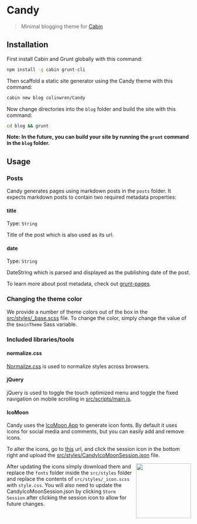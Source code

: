 # Candy
> Minimal blogging theme for [Cabin](http://cabinjs.com)

## Installation

First install Cabin and Grunt globally with this command:

```bash
npm install -g cabin grunt-cli
```

Then scaffold a static site generator using the Candy theme with this command:

```bash
cabin new blog colinwren/Candy
```

Now change directories into the `blog` folder and build the site with this command: 

```bash
cd blog && grunt
```
**Note: In the future, you can build your site by running the `grunt` command in the `blog` folder.**

## Usage

### Posts

Candy generates pages using markdown posts in the `posts` folder. It expects markdown posts to contain two required metadata properties:

#### title
Type: `String`

Title of the post which is also used as its url.

#### date
Type: `String`

DateString which is parsed and displayed as the publishing date of the post.

To learn more about post metadata, check out [grunt-pages](https://github.com/CabinJS/grunt-pages#authoring-posts).

### Changing the theme color

We provide a number of theme colors out of the box in the [src/styles/_base.scss](https://github.com/colinwren/Candy/blob/master/src/styles/_base.scss#L1-L6) file. To change the color, simply change the value of the `$mainTheme` Sass variable.

### Included libraries/tools

#### normalize.css

[Normailze.css](https://github.com/colinwren/Candy/blob/master/src/styles/normalize.scss) is used to normalize styles across browsers.

#### jQuery

jQuery is used to toggle the touch optimized menu and toggle the fixed navigation on mobile scrolling in [src/scripts/main.js](https://github.com/colinwren/Candy/blob/master/src/scripts/main.js).

#### IcoMoon

Candy uses the [IcoMoon App](http://icomoon.io/app/) to generate icon fonts. By default it uses icons for social media and comments, but you can easily add and remove icons.

To alter the icons, go to [this](http://icomoon.io/app/) url, and click the session icon in the bottom right and upload the [src/styles/CandyIcoMoonSession.json](https://github.com/colinwren/Candy/blob/master/src/styles/CandyIcoMoonSession.json) file.

<img align="right" height="150" src="https://raw.github.com/colinwren/Candy/master/src/styles/session_icon.png">

After updating the icons simply download them and replace the `fonts` folder inside the `src/styles` folder and replace the contents of `src/styles/_icon.scss` with `style.css`. You will also need to update the CandyIcoMoonSession.json by clicking `Store Session` after clicking the session icon to allow for future changes.